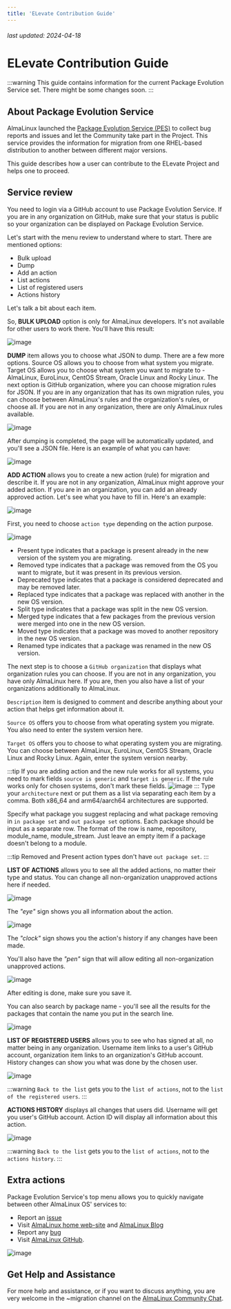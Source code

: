 ```yaml
---
title: 'ELevate Contribution Guide'
---
```


###### last updated: 2024-04-18

# ELevate Contribution Guide

:::warning
This guide contains information for the current Package Evolution Service set. There might be some changes soon.
:::

## About Package Evolution Service

AlmaLinux launched the [Package Evolution Service (PES)](https://pes.almalinux.org/) to collect bug reports and issues and let the Community take part in the Project. This service provides the information for migration from one RHEL-based distribution to another between different major versions.

This guide describes how a user can contribute to the ELevate Project and helps one to proceed. 

## Service review

You need to login via a GitHub account to use Package Evolution Service. If you are in any organization on GitHub, make sure that your status is public so your organization can be displayed on Package Evolution Service.

Let's start with the menu review to understand where to start. There are mentioned options:

* Bulk upload
* Dump
* Add an action
* List actions
* List of registered users 
* Actions history

Let's talk a bit about each item.

So, **BULK UPLOAD** option is only for AlmaLinux developers. It's not available for other users to work there. You'll have this result:

![image](/images/elevate_bulk-result.png)

**DUMP** item allows you to choose what JSON to dump. There are a few more options. Source OS allows you to choose from what system you migrate. Target OS allows you to choose what system you want to migrate to - AlmaLinux, EuroLinux, CentOS Stream, Oracle Linux and Rocky Linux. The next option is GitHub organization, where you can choose migration rules for JSON. If you are in any organization that has its own migration rules, you can choose between AlmaLinux's rules and the organization's rules, or  choose all. If you are not in any organization, there are only AlmaLinux rules available. 

![image](/images/elevate_dump-json.png)

After dumping is completed, the page will be automatically updated, and you'll see a JSON file. Here is an example of what you can have:

![image](/images/elevate_dump-result.png)

**ADD ACTION** allows you to create a new action (rule) for migration and describe it. If you are not in any organization, AlmaLinux might approve your added action. If you are in an organization, you can add an already approved action.
Let's see what you have to fill in. Here's an example:

![image](/images/elevate_add-action.png)

First, you need to choose `action type` depending on the action purpose. 

![image](/images/elevate_action-type.png)

* Present type indicates that a package is present already in the new version of the system you are migrating.
* Removed type indicates that a package was removed from the OS you want to migrate, but it was present in its previous version.
* Deprecated type indicates that a package is considered deprecated and may be removed later.
* Replaced type indicates that a package was replaced with another in the new OS version. 
* Split type indicates that a package was split in the new OS version.
* Merged type indicates that a few packages from the previous version were merged into one in the new OS version. 
* Moved type indicates that a package was moved to another repository in the new OS version. 
* Renamed type indicates that a package was renamed in the new OS version. 

The next step is to choose a `GitHub organization` that displays what organization rules you can choose. If you are not in any organization, you have only AlmaLinux here. If you are, then you also have a list of your organizations additionally to AlmaLinux. 

`Description` item is designed to comment and describe anything about your action that helps get information about it.

`Source OS` offers you to choose from what operating system you migrate. You also need to enter the system version here.

`Target OS` offers you to choose to what operating system you are migrating. You can choose between AlmaLinux, EuroLinux, CentOS Stream, Oracle Linux and Rocky Linux. Again, enter the system version nearby.

:::tip
If you are adding action and the new rule works for all systems, you need to mark fields `source is generic` and `target is generic`. If the rule works only for chosen systems, don't mark these fields. 
![image](/images/elevate_source.png)
:::
Type your `architecture` next or put them as a list via separating each item by a comma. Both x86_64 and arm64/aarch64 architectures are supported.

Specify what package you suggest replacing and what package removing in `in package set` and `out package set` options. Each package should be input as a separate row. The format of the row is name, repository, module_name, module_stream. Just leave an empty item if a package doesn't belong to a module. 

:::tip
Removed and Present action types don't have `out package set`.
:::

**LIST OF ACTIONS** allows you to see all the added actions, no matter their type and status. You can change all non-organization unapproved actions here if needed.

![image](/images/elevate_list-of-actions.png)

The *"eye"* sign shows you all information about the action.

![image](/images/elevate_action-ID.png)

The *"clock"* sign shows you the action's history if any changes have been made.

You'll also have the *"pen"* sign that will allow editing all non-organization unapproved actions.

![image](/images/elevate_edit-an-action.png)

After editing is done, make sure you save it.

You can also search by package name - you'll see all the results for the packages that contain the name you put in the search line.

![image](/images/elevate_search-an-action.png)

**LIST OF REGISTERED USERS** allows you to see who has signed at all, no matter being in any organization. Username item links to a user's GitHub account, organization item links to an organization's GitHub account. History changes can show you what was done by the chosen user.

![image](/images/elevate_list-of-users.png)

:::warning
`Back to the list` gets you to the `list of actions`, not to the `list of the registered users`.
:::

**ACTIONS HISTORY** displays all changes that users did. Username will get you user's GitHub account. Action ID will display all information about this action.

![image](/images/elevate_actions-history.png)

:::warning
`Back to the list` gets you to the `list of actions`, not to the `actions history`.
:::

## Extra actions

Package Evolution Service's top menu allows you to quickly navigate between other AlmaLinux OS' services to:
* Report an [issue](https://github.com/AlmaLinux/pes)
* Visit [AlmaLinux home web-site](https://almalinux.org/) and [AlmaLinux Blog](https://almalinux.org/blog//)
* Report any [bug](https://bugs.almalinux.org/my_view_page.php)
* Visit [AlmaLinux GitHub](https://github.com/AlmaLinux/). 

![image](/images/elevate_homebar.png)

## Get Help and Assistance

For more help and assistance, or if you want to discuss anything, you are very welcome in the ~migration channel on the [AlmaLinux Community Chat](https://chat.almalinux.org/almalinux/channels/migration).
